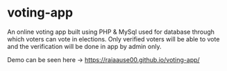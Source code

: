 # voting-app
An online voting app built using PHP & MySql used for database through which voters can vote in elections.
Only verified voters will be able to vote and the verification will be done in app by admin only.

Demo can be seen here ->  https://raiaause00.github.io/voting-app/
